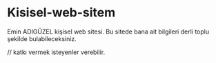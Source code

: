 # Kisisel-web-sitem
Emin ADIGÜZEL kişisel web sitesi.
Bu sitede bana ait bilgileri derli toplu şekilde bulabileceksiniz.


// katkı vermek isteyenler verebilir. 
